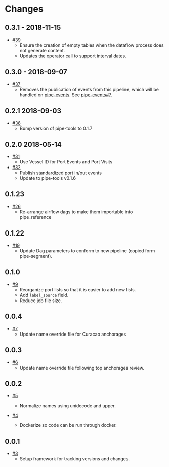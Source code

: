 Changes
=======

0.3.1 - 2018-11-15
------------------

* [#39](https://github.com/GlobalFishingWatch/anchorages_pipeline/pull/39)
  * Ensure the creation of empty tables when the dataflow process does not generate content.
  * Updates the operator call to support interval dates.

0.3.0 - 2018-09-07
------------------

* [#37](https://github.com/GlobalFishingWatch/anchorages_pipeline/pull/37)
  * Removes the publication of events from this pipeline, which will be handled on [pipe-events](https://github.com/globalfishingwatch/pipe-events). See [pipe-events#7](https://github.com/GlobalFishingWatch/pipe-events/pull/7).

0.2.1 2018-09-03
-----------------

* [#36](https://github.com/GlobalFishingWatch/anchorages_pipeline/pull/36)
  * Bump version of pipe-tools to 0.1.7

0.2.0  2018-05-14
-----------------

* [#31](https://github.com/GlobalFishingWatch/anchorages_pipeline/pull/31)
  * Use Vessel ID for Port Events and Port Visits
* [#32](https://github.com/GlobalFishingWatch/anchorages_pipeline/pull/32)
  * Publish standardized port in/out events
  * Update to pipe-tools v0.1.6  

0.1.23
------

* [#26](https://github.com/GlobalFishingWatch/anchorages_pipeline/pull/26)
  * Re-arrange airflow dags to make them importable into pipe_reference

0.1.22
------

* [#19](https://github.com/GlobalFishingWatch/anchorages_pipeline/pull/19)
  * Update Dag parameters to conform to new pipeline (copied form pipe-segment).

0.1.0
-----

* [#9](https://github.com/GlobalFishingWatch/anchorages_pipeline/pull/9)
  * Reorganize port lists so that it is easier to add new lists.
  * Add `label_source` field.
  * Reduce job file size.

0.0.4
-----

* [#7](https://github.com/GlobalFishingWatch/anchorages_pipeline/pull/7)
  * Update name override file for Curacao anchorages

0.0.3
-----

* [#6](https://github.com/GlobalFishingWatch/anchorages_pipeline/pull/6)
  * Update name override file following top anchorages review.

0.0.2
-----

* [#5](https://github.com/GlobalFishingWatch/anchorages_pipeline/pull/5)
  * Normalize names using unidecode and upper.

* [#4](https://github.com/GlobalFishingWatch/anchorages_pipeline/pull/4)
  * Dockerize so code can be run through docker.

0.0.1
-----

* [#3](https://github.com/GlobalFishingWatch/anchorages_pipeline/pull/3)
  * Setup framework for tracking versions and changes.

